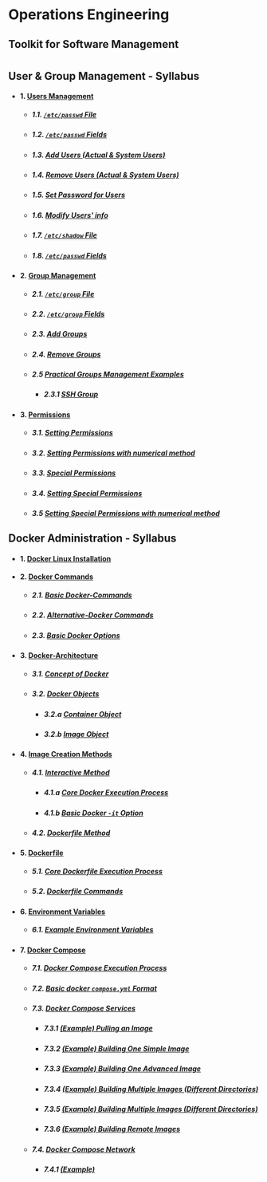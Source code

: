 # Operations Engineering

## Toolkit for Software Management 

#

## User & Group Management - Syllabus 

- #### 1. [Users Management](#Users-Management)
    - ##### 1.1. [`/etc/passwd` File](#/etc/passwd-File)
    - ##### 1.2. [`/etc/passwd` Fields](#/etc/passwd-Fields)
    - ##### 1.3. [Add Users (Actual & System Users)](#Add-Users-(Actual-Users-&-System-Users))
    - ##### 1.4. [Remove Users (Actual & System Users)](#Remove-Users-(Actual-Users-&-System-Users))
    - ##### 1.5. [Set Password for Users](#Set-Password-for-Users)
    - ##### 1.6. [Modify Users' info](#Modify-Users'-info)
    - ##### 1.7. [`/etc/shadow` File](#/etc/shadow-File)
    - ##### 1.8. [`/etc/passwd` Fields](#/etc/passwd-Fields)

- #### 2. [Group Management](#Group-Management)
    - ##### 2.1. [`/etc/group` File](#/etc/group-File)
    - ##### 2.2. [`/etc/group` Fields](#/etc/group-Fields)
    - ##### 2.3. [Add Groups](#Add-Groups)
    - ##### 2.4. [Remove Groups](#Remove-Groups)
    - ##### 2.5 [Practical Groups Management Examples](#Practical-Groups-Management-Examples)
        - ##### 2.3.1 [SSH Group](#SSH-Group)

- #### 3. [Permissions](#Permissions)
    - ##### 3.1. [Setting Permissions](#Setting-Permissions)
    - ##### 3.2. [Setting Permissions with numerical method](#Setting-Permissions-with-numerical-method)
    - ##### 3.3. [Special Permissions](#Special-Permissions)
    - ##### 3.4. [Setting Special Permissions](#Setting-Special-Permissions)
    - ##### 3.5 [Setting Special Permissions with numerical method](#Setting-Special-Permissions-with-numerical-method)


## Docker Administration - Syllabus 

- #### 1. [Docker Linux Installation](#Docker-Linux-Installation)
- #### 2. [Docker Commands](#Docker-Commands)
    - ##### 2.1. [Basic Docker-Commands](#Basic-Docker-Commands)
    - ##### 2.2. [Alternative-Docker Commands](#Alternative-Docker-Commands)
    - ##### 2.3. [Basic Docker Options](#Basic-Docker-Options)
- #### 3. [Docker-Architecture](#Docker-Architecture)
    - ##### 3.1. [Concept of Docker](#Concept-of-Docker) 
    - ##### 3.2. [Docker Objects](#Docker-Objects) 
        - ##### 3.2.a [Container Object](#Container-Object)
        - ##### 3.2.b [Image Object](#Image-Object) 
- #### 4. [Image Creation Methods](#Image-Creation-Methods)
    - ##### 4.1. [Interactive Method](#(1)-Interactive-Method) 
        - ##### 4.1.a [Core Docker Execution Process](#Core-Docker-Execution-Process-(Interactive-Method)) 
        - ##### 4.1.b [Basic Docker `-it` Option](#Basic-Docker--it-Option-(Interactive-Method))
    - ##### 4.2. [Dockerfile Method](#(2)-Dockerfile-Method)      
- #### 5. [Dockerfile](#Dockerfile)
    - ##### 5.1. [Core Dockerfile Execution Process](#Core-Dockerfile-Execution-Process) 
    - ##### 5.2. [Dockerfile Commands](#Dockerfile-Commands) 
- #### 6. [Environment Variables](#Environment-Variables)
    - ##### 6.1. [Example Environment Variables](#Dockerfile-Example-Environment-Variables) 
- #### 7. [Docker Compose](#Docker-Compose)
    - ##### 7.1. [Docker Compose Execution Process](#Docker-Compose-Execution-Process)  
    - ##### 7.2. [Basic docker `compose.yml` Format](#Basic-docker-compose.yml-Format)    
    - ##### 7.3. [Docker Compose Services](#Docker-Compose-Services) 
        - ##### 7.3.1 [(Example) Pulling an Image](#Example-1---Pulling-an-Image) 
        - ##### 7.3.2 [(Example) Building One Simple Image](#Example-2---Building-One-Simple-Image) 
        - ##### 7.3.3 [(Example) Building One Advanced Image](#Example-3---Building-One-Advanced-Image) 
        - ##### 7.3.4 [(Example) Building Multiple Images (Different Directories)](#Example-4---Building-Multiple-Images-(Different-Directories)) 
        - ##### 7.3.5 [(Example) Building Multiple Images (Different Directories)](#Example-5---Building-Multiple-Images-(Different-Directories)) 
        - ##### 7.3.6 [(Example) Building Remote Images](#Example-6---Building-Remote-Images) 
    - ##### 7.4. [Docker Compose Network](#Docker-Compose-Network)  
        - ##### 7.4.1 [(Example)]()